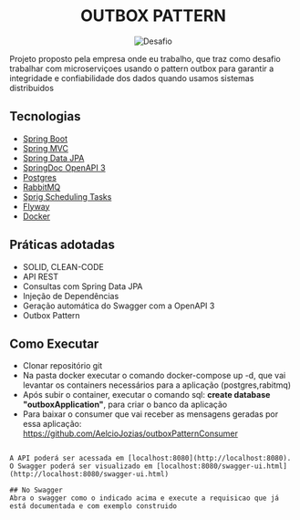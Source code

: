 <h1 align="center">
  OUTBOX PATTERN
</h1>

<p align="center">
 <img src="https://img.shields.io/static/v1?label=Tipo&message=Desafio&color=8257E5&labelColor=000000" alt="Desafio" />
</p>

Projeto proposto pela empresa onde eu trabalho, que traz como desafio trabalhar com microserviçoes
usando o pattern outbox para garantir a integridade e confiabilidade 
dos dados quando usamos sistemas distribuidos 

## Tecnologias

- [Spring Boot](https://spring.io/projects/spring-boot)
- [Spring MVC](https://docs.spring.io/spring-framework/reference/web/webmvc.html)
- [Spring Data JPA](https://spring.io/projects/spring-data-jpa)
- [SpringDoc OpenAPI 3](https://springdoc.org/v2/#spring-webflux-support)
- [Postgres](https://www.postgresql.org/)
- [RabbitMQ](https://www.rabbitmq.com/)
- [Sprig Scheduling Tasks](https://spring.io/guides/gs/scheduling-tasks)
- [Flyway](https://flywaydb.org/)
- [Docker](https://www.docker.com/products/docker-hub/)

## Práticas adotadas

- SOLID, CLEAN-CODE
- API REST
- Consultas com Spring Data JPA
- Injeção de Dependências
- Geração automática do Swagger com a OpenAPI 3
- Outbox Pattern

## Como Executar

- Clonar repositório git
- Na pasta docker executar o comando docker-compose up -d, que vai levantar os containers necessários para a aplicação (postgres,rabitmq)
- Após subir o container, executar o comando sql: <strong> create database "outboxApplication"</strong>, para criar o banco da aplicação
- Para baixar o consumer que vai receber as mensagens geradas por essa aplicação: https://github.com/AelcioJozias/outboxPatternConsumer
```

A API poderá ser acessada em [localhost:8080](http://localhost:8080).
O Swagger poderá ser visualizado em [localhost:8080/swagger-ui.html](http://localhost:8080/swagger-ui.html)

## No Swagger
Abra o swagger como o indicado acima e execute a requisicao que já está documentada e com exemplo construido


```

